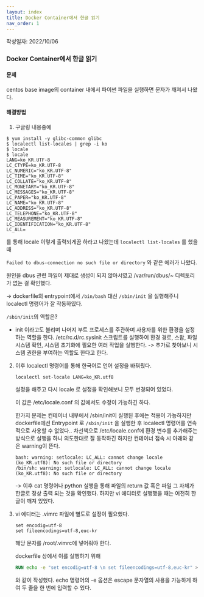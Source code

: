 ```yaml
---
layout: index
title: Docker Container에서 한글 읽기
nav_order: 1
---
```


작성일자: 2022/10/06

### Docker Container에서 한글 읽기

#### 문제

centos base image의 container 내에서 파이썬 파일을 실행하면 문자가 깨져서 나왔다.



#### 해결방법

1) 구글링 내용중에

```
$ yum install -y glibc-common glibc
$ localectl list-locales | grep -i ko
$ locale
$ locale
LANG=ko_KR.UTF-8
LC_CTYPE=ko_KR.UTF-8
LC_NUMERIC="ko_KR.UTF-8"
LC_TIME="ko_KR.UTF-8"
LC_COLLATE="ko_KR.UTF-8"
LC_MONETARY="ko_KR.UTF-8"
LC_MESSAGES="ko_KR.UTF-8"
LC_PAPER="ko_KR.UTF-8"
LC_NAME="ko_KR.UTF-8"
LC_ADDRESS="ko_KR.UTF-8"
LC_TELEPHONE="ko_KR.UTF-8"
LC_MEASUREMENT="ko_KR.UTF-8"
LC_IDENTIFICATION="ko_KR.UTF-8"
LC_ALL=
```

를 통해 locale 이렇게 출력되게끔 하라고 나왔는데 `localectl list-locales` 를 했을 때

`Failed to dbus-connection no such file or directory` 와 같은 에러가 나왔다.

원인을 dbus 관련 파일이 제대로 생성이 되지 않아서였고 /var/run/dbus/~ 디렉토리가 없는 걸 확인했다.

-> dockerfile의 entrypoint에서 `/bin/bash` 대신 `/sbin/init` 을 실행해주니 localectl 명령어가 잘 작동하였다.

`/sbin/init`의 역할은?

* init 이라고도 불리며 나머지 부트 프로세스를 주관하며 사용자를 위한 환경을 설정하는 역할을 한다. /etc/rc.d/rc.sysinit 스크립트를 실행하여 환경 경로, 스왑, 파일 시스템 확인, 시스템 초기화에 필요한 여러 작업을 실행한다. -> 추가로 찾아보니 시스템 권한을 부여하는 역할도 한다고 한다.

  

2. 이후 localectl 명령어를 통해 한국어로 언어 설정을 바꿔줬다.

   `localectl set-locale LANG=ko_KR.utf8`

   설정을 해주고 다시 locale 로 설정을 확인해보니 모두 변경되어 있었다.

   이 값은 /etc/locale.conf 의 값에서도 수정이 가능하긴 하다.

   

   한가지 문제는 컨테이너 내부에서 /sbin/init이 실행된 후에는 적용이 가능하지만 dockerfile에선 Entrypoint 로 `/sbin/init` 을 실행한 후 localectl 명령어를 연속적으로 사용할 수 없었다.. 차선책으로 /etc/locale.conf에 환경 변수를 추가해주는 방식으로 실행을 하니 의도한대로 잘 동작하긴 하지만 컨테이너 접속 시 아래와 같은 warning이 뜬다.

   ```
   bash: warning: setlocale: LC_ALL: cannot change locale (ko_KR.utf8): No such file or directory
   /bin/sh: warning: setlocale: LC_ALL: cannot change locale (ko_KR.utf8): No such file or directory
   ```

   

   -> 이후 cat 명령어나 python 실행을 통해 파일의 return 값 혹은 파일 그 자체가 한글로 정상 출력 되는 것을 확인했다. 하지만 vi 에디터로 실행했을 때는 여전히 한글이 깨져 있었다.

3. vi 에디터는 .vimrc 파일에 별도로 설정이 필요했다.

   ```
   set encodig=utf-8
   set fileencodings=utf-8,euc-kr
   ```

   해당 문자를 /root/.vimrc에 넣어줘야 한다.

   dockerfile 상에서 이를 실행하기 위해

   ```dockerfile
   RUN echo -e "set encodig=utf-8 \n set fileencodings=utf-8,euc-kr" >> /root/.vimrc
   ```

   와 같이 작성했다. echo 명령어의 -e 옵션은 escape 문자열의 사용을 가능하게 하여 두 줄을 한 번에 입력할 수 있다.